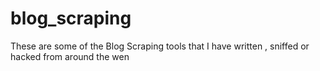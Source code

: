 blog_scraping
=============

These  are   some  of  the  Blog Scraping tools  that  I have  written  , sniffed  or  hacked   from  around the  wen